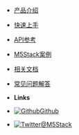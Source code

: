 - [产品介绍](zh_CN/product_documents)
- [快速上手](zh_CN/quick_start)
- [API参考](zh_CN/api_reference)
- [M5Stack案例](zh_CN/m5stack_cases)
- [相关文档](zh_CN/related_documents)
- [常见问题解答](zh_CN/faq)


- **Links**
- [![Github](https://icongram.jgog.in/simple/github.svg?color=808080&size=16)Github](https://github.com/watson8544/M5Stack-Documentation-docsify)
- [![Twitter](https://icongram.jgog.in/simple/twitter.svg?colored&size=16)@M5Stack](http://twitter.com/M5Stack)
